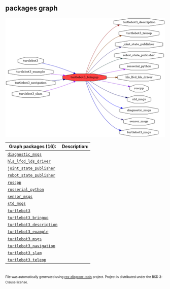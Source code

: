 <!--
File was automatically generated using 'ros-diagram-tools' project.
Project is distributed under the BSD 3-Clause license.
-->

## packages graph

[![turtlebot3_bringup](turtlebot3_bringup.png "turtlebot3_bringup")](turtlebot3_bringup.png)

| Graph packages (16): | Description: |
| ----------------------------------- | ------------ |
| [`diagnostic_msgs`](diagnostic_msgs.html) |  |
| [`hls_lfcd_lds_driver`](hls_lfcd_lds_driver.html) |  |
| [`joint_state_publisher`](joint_state_publisher.html) |  |
| [`robot_state_publisher`](robot_state_publisher.html) |  |
| [`roscpp`](roscpp.html) |  |
| [`rosserial_python`](rosserial_python.html) |  |
| [`sensor_msgs`](sensor_msgs.html) |  |
| [`std_msgs`](std_msgs.html) |  |
| [`turtlebot3`](turtlebot3.html) |  |
| [`turtlebot3_bringup`](turtlebot3_bringup.html) |  |
| [`turtlebot3_description`](turtlebot3_description.html) |  |
| [`turtlebot3_example`](turtlebot3_example.html) |  |
| [`turtlebot3_msgs`](turtlebot3_msgs.html) |  |
| [`turtlebot3_navigation`](turtlebot3_navigation.html) |  |
| [`turtlebot3_slam`](turtlebot3_slam.html) |  |
| [`turtlebot3_teleop`](turtlebot3_teleop.html) |  |


</br>
<font size="1">
File was automatically generated using <a href="https://github.com/anetczuk/ros-diagram-tools"><i>ros-diagram-tools</i></a> project.
Project is distributed under the BSD 3-Clause license.
</font>
